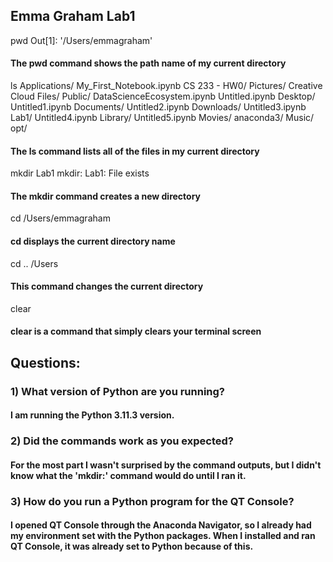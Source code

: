 ## Emma Graham Lab1

pwd
Out[1]: '/Users/emmagraham'

#### The pwd command shows the path name of my current directory



ls
Applications/               My_First_Notebook.ipynb
CS 233 - HW0/               Pictures/
Creative Cloud Files/       Public/
DataScienceEcosystem.ipynb  Untitled.ipynb
Desktop/                    Untitled1.ipynb
Documents/                  Untitled2.ipynb
Downloads/                  Untitled3.ipynb
Lab1/                       Untitled4.ipynb
Library/                    Untitled5.ipynb
Movies/                     anaconda3/
Music/                      opt/

#### The ls command lists all of the files in my current directory



mkdir Lab1
mkdir: Lab1: File exists

#### The mkdir command creates a new directory



cd
/Users/emmagraham

#### cd displays the current directory name



cd ..
/Users

#### This command changes the current directory



clear

#### clear is a command that simply clears your terminal screen


## Questions:
### 1) What version of Python are you running?
  #### I am running the Python 3.11.3 version.

### 2) Did the commands work as you expected?
  #### For the most part I wasn't surprised by the command outputs, but I didn't know what the 'mkdir:' command would do until I ran it. 

### 3) How do you run a Python program for the QT Console? 
  #### I opened QT Console through the Anaconda Navigator, so I already had my environment set with the Python packages. When I installed and ran QT Console, it was already set to Python because of this.
